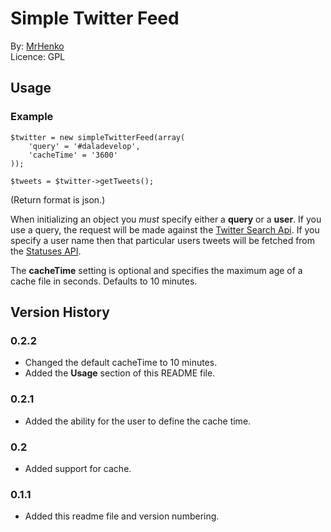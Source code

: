 Simple Twitter Feed
===================

By: [MrHenko][1]  
Licence: GPL

Usage
-----
### Example
	$twitter = new simpleTwitterFeed(array(
		'query' = '#daladevelop',
		'cacheTime' = '3600'
	));
	
	$tweets = $twitter->getTweets();

(Return format is json.)

When initializing an object you *must* specify either a **query** or a **user**. If you use a query, the request will be made against the [Twitter Search Api][2]. If you specify a user name then that particular users tweets will be fetched from the [Statuses API][3].

The **cacheTime** setting is optional and specifies the maximum age of a cache file in seconds. Defaults to 10 minutes.

[1]: https://github.com/mrhenko/
[2]: https://dev.twitter.com/docs/api/1/get/search
[3]: https://dev.twitter.com/docs/api/1/get/statuses/user_timeline

Version History
---------------

### 0.2.2
* Changed the default cacheTime to 10 minutes.
* Added the **Usage** section of this README file.

### 0.2.1
* Added the ability for the user to define the cache time.

### 0.2
* Added support for cache.

### 0.1.1
* Added this readme file and version numbering.